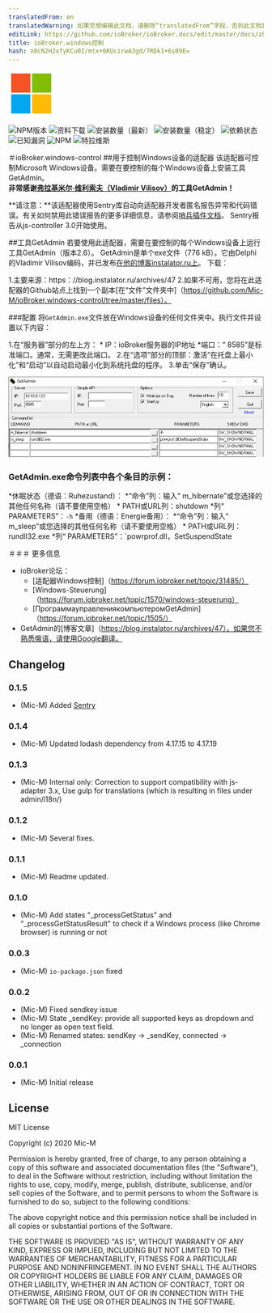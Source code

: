 ```yaml
---
translatedFrom: en
translatedWarning: 如果您想编辑此文档，请删除“translatedFrom”字段，否则此文档将再次自动翻译
editLink: https://github.com/ioBroker/ioBroker.docs/edit/master/docs/zh-cn/adapterref/iobroker.windows-control/README.md
title: ioBroker.windows控制
hash: n0cN2H2xfyKCu0I/mtx+6KUcirwA3gd/7RDk1+6s09E=
---
```

![商标](../../../en/adapterref/iobroker.windows-control/admin/windows-control_90.png)

![NPM版本](http://img.shields.io/npm/v/iobroker.windows-control.svg)
![资料下载](https://img.shields.io/npm/dm/iobroker.windows-control.svg)
![安装数量（最新）](http://iobroker.live/badges/windows-control-installed.svg)
![安装数量（稳定）](http://iobroker.live/badges/windows-control-stable.svg)
![依赖状态](https://img.shields.io/david/Mic-M/iobroker.windows-control.svg)
![已知漏洞](https://snyk.io/test/github/Mic-M/ioBroker.windows-control/badge.svg)
![NPM](https://nodei.co/npm/iobroker.windows-control.png?downloads=true)
![特拉维斯](http://img.shields.io/travis/Mic-M/ioBroker.windows-control/master.svg)

＃ioBroker.windows-control
##用于控制Windows设备的适配器
该适配器可控制Microsoft Windows设备。需要在要控制的每个Windows设备上安装工具GetAdmin。 <br> <strong>非常感谢[弗拉基米尔·维利索夫（Vladimir Vilisov）](https://blog.instalator.ru)的工具GetAdmin！</strong>

**请注意：**该适配器使用Sentry库自动向适配器开发者匿名报告异常和代码错误。有关如何禁用此错误报告的更多详细信息，请参阅[哨兵插件文档](https://github.com/ioBroker/plugin-sentry#plugin-sentry)。 Sentry报告从js-controller 3.0开始使用。

##工具GetAdmin
若要使用此适配器，需要在要控制的每个Windows设备上运行工具GetAdmin（版本2.6）。
GetAdmin是单个exe文件（776 kB）。它由Delphi的Vladimir Vilisov编码，并已发布[在他的博客instalator.ru上](https://blog.instalator.ru/archives/47)。
下载：

 1.主要来源：https：//blog.instalator.ru/archives/47
 2.如果不可用，您将在此适配器的Github站点上找到一个副本[在“文件”文件夹中]（https://github.com/Mic-M/ioBroker.windows-control/tree/master/files）。

###配置
将`GetAdmin.exe`文件放在Windows设备的任何文件夹中。执行文件并设置以下内容：

1.在“服务器”部分的左上方：
    * IP：ioBroker服务器的IP地址
    *端口：“ 8585”是标准端口。通常，无需更改此端口。
2.在“选项”部分的顶部：激活“在托盘上最小化”和“启动”以自动启动最小化到系统托盘的程序。
3.单击“保存”确认。

![GetAdmin设置](../../../en/adapterref/iobroker.windows-control/img/getadmin-settings.png)

### GetAdmin.exe命令列表中各个条目的示例：
*休眠状态（德语：Ruhezustand）：
    *“命令”列：输入“ m_hibernate”或您选择的其他任何名称（请不要使用空格）
    * PATH或URL列：shutdown
    *列“ PARAMETERS”：`-h`
*备用（德语：Energie备用）：
    *“命令”列：输入“ m_sleep”或您选择的其他任何名称（请不要使用空格）
    * PATH或URL列：rundll32.exe
    *列“ PARAMETERS”：`powrprof.dll，SetSuspendState

＃＃＃ 更多信息
* ioBroker论坛：
    * [适配器Windows控制]（https://forum.iobroker.net/topic/31485/）
    * [Windows-Steuerung]（https://forum.iobroker.net/topic/1570/windows-steuerung）
    * [ПрограммауправлениякомпьютеромGetAdmin]（https://forum.iobroker.net/topic/1505/）
* GetAdmin的[博客文章]（https://blog.instalator.ru/archives/47）。如果您不熟悉俄语，请使用Google翻译。

## Changelog

### 0.1.5
* (Mic-M) Added [Sentry](https://github.com/ioBroker/plugin-sentry)

### 0.1.4
* (Mic-M) Updated lodash dependency from 4.17.15 to 4.17.19

### 0.1.3
* (Mic-M) Internal only: Correction to support compatibility with js-adapter 3.x, Use gulp for translations (which is resulting in files under admin/i18n/)

### 0.1.2
* (Mic-M) Several fixes.

### 0.1.1
* (Mic-M) Readme updated.

### 0.1.0
* (Mic-M) Add states "_processGetStatus" and "_processGetStatusResult" to check if a Windows process (like Chrome browser) is running or not

### 0.0.3
* (Mic-M) `io-package.json` fixed

### 0.0.2
* (Mic-M) Fixed sendkey issue
* (Mic-M) State _sendKey: provide all supported keys as dropdown and no longer as open text field.
* (Mic-M) Renamed states: sendKey -> _sendKey, connected -> _connection

### 0.0.1
* (Mic-M) Initial release

## License
MIT License

Copyright (c) 2020 Mic-M

Permission is hereby granted, free of charge, to any person obtaining a copy
of this software and associated documentation files (the "Software"), to deal
in the Software without restriction, including without limitation the rights
to use, copy, modify, merge, publish, distribute, sublicense, and/or sell
copies of the Software, and to permit persons to whom the Software is
furnished to do so, subject to the following conditions:

The above copyright notice and this permission notice shall be included in all
copies or substantial portions of the Software.

THE SOFTWARE IS PROVIDED "AS IS", WITHOUT WARRANTY OF ANY KIND, EXPRESS OR
IMPLIED, INCLUDING BUT NOT LIMITED TO THE WARRANTIES OF MERCHANTABILITY,
FITNESS FOR A PARTICULAR PURPOSE AND NONINFRINGEMENT. IN NO EVENT SHALL THE
AUTHORS OR COPYRIGHT HOLDERS BE LIABLE FOR ANY CLAIM, DAMAGES OR OTHER
LIABILITY, WHETHER IN AN ACTION OF CONTRACT, TORT OR OTHERWISE, ARISING FROM,
OUT OF OR IN CONNECTION WITH THE SOFTWARE OR THE USE OR OTHER DEALINGS IN THE
SOFTWARE.